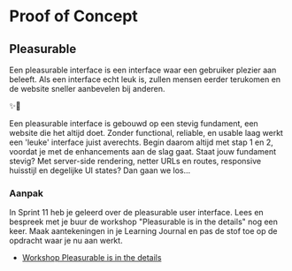 # Proof of Concept

## Pleasurable

<!-- Over hoe je er voor zorgt dat gebruikers plezier beleven aan een website maar dat je website het ook goed blijft doen in alle browsers. -->

Een pleasurable interface is een interface waar een gebruiker plezier aan beleeft. Als een interface echt leuk is, zullen mensen eerder terukomen en de website sneller aanbevelen bij anderen.

✨🪩

Een pleasurable interface is gebouwd op een stevig fundament, een website die het altijd doet. Zonder functional, reliable, en usable laag werkt een 'leuke' interface juist averechts. Begin daarom altijd met stap 1 en 2, voordat je met de enhancements aan de slag gaat.
Staat jouw fundament stevig? Met server-side rendering, netter URLs en routes, responsive huisstijl en degelijke UI states? Dan gaan we los...



### Aanpak

In Sprint 11 heb je geleerd over de pleasurable user interface. Lees en bespreek met je buur de workshop "Pleasurable is in the details" nog een keer. Maak aantekeningen in je Learning Journal en pas de stof toe op de opdracht waar je nu aan werkt. 

- [Workshop Pleasurable is in the details](https://github.com/fdnd-task/pleasurable-ui/blob/main/docs/pleasurable-is-in-the-details.md)

  

<!--
## Aanpak

Over leuke dingen maken. Maar er tegelijk voor zorgen dat als een browser, of een mens, de advanced coding niet kan verwerken dat je website dan terugvalt ... 

Over hoe je view transitions 'veilig' kan gebruiken
Over hoe je scroll driven animations 'veilig' kan gebruiken
Over hoe je ancor position 'veilig' kan gebruiken


-->

